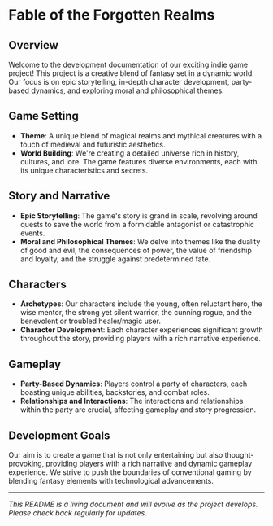 # Fable of the Forgotten Realms

## Overview

Welcome to the development documentation of our exciting indie game project! This project is a creative blend of fantasy set in a dynamic world. Our focus is on epic storytelling, in-depth character development, party-based dynamics, and exploring moral and philosophical themes.

## Game Setting

- **Theme**: A unique blend of magical realms and mythical creatures with a touch of medieval and futuristic aesthetics.
- **World Building**: We're creating a detailed universe rich in history, cultures, and lore. The game features diverse environments, each with its unique characteristics and secrets.

## Story and Narrative

- **Epic Storytelling**: The game's story is grand in scale, revolving around quests to save the world from a formidable antagonist or catastrophic events.
- **Moral and Philosophical Themes**: We delve into themes like the duality of good and evil, the consequences of power, the value of friendship and loyalty, and the struggle against predetermined fate.

## Characters

- **Archetypes**: Our characters include the young, often reluctant hero, the wise mentor, the strong yet silent warrior, the cunning rogue, and the benevolent or troubled healer/magic user.
- **Character Development**: Each character experiences significant growth throughout the story, providing players with a rich narrative experience.

## Gameplay

- **Party-Based Dynamics**: Players control a party of characters, each boasting unique abilities, backstories, and combat roles.
- **Relationships and Interactions**: The interactions and relationships within the party are crucial, affecting gameplay and story progression.

## Development Goals

Our aim is to create a game that is not only entertaining but also thought-provoking, providing players with a rich narrative and dynamic gameplay experience. We strive to push the boundaries of conventional gaming by blending fantasy elements with technological advancements.

---

*This README is a living document and will evolve as the project develops. Please check back regularly for updates.*
